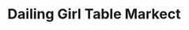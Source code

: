 ---
title: "Dailing Girl Table Markect"
url: /gbarnga/dailing-girl-table-markect/
shop: convenience
---